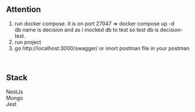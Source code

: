 <h2>Attention</h2>

1. run docker compose. it is on port 27047 => docker compose up -d
   <br/>
    <div>db name is decision and as i mocked db to test so test db is decision-test.</div>
2. run project
   <br/>
3. go http://localhost:3000/swagger/ or imort postman file in your postman

<br/>
<h2>Stack</h2>
NestJs
<br/>
Mongo
<br/>
Jest
<br/>
